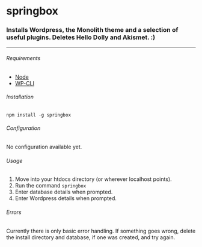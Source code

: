 # springbox
### Installs Wordpress, the Monolith theme and a selection of useful plugins. Deletes Hello Dolly and Akismet. :)
---
###### Requirements

- [Node](http://www.nodejs.org)
- [WP-CLI](http://wp-cli.org/)

###### Installation

`npm install -g springbox`

###### Configuration

No configuration available yet.

###### Usage

1. Move into your htdocs directory (or wherever localhost points).
2. Run the command `springbox`
3. Enter database details when prompted.
4. Enter Wordpress details when prompted.

###### Errors

Currently there is only basic error handling. If something goes wrong, delete the install directory and database, if one was created, and try again.
